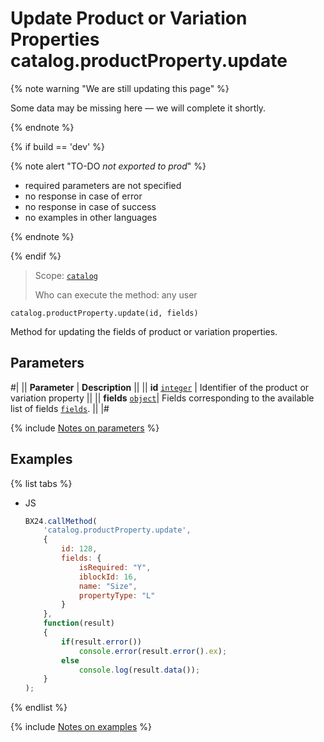 # Update Product or Variation Properties catalog.productProperty.update

{% note warning "We are still updating this page" %}

Some data may be missing here — we will complete it shortly.

{% endnote %}

{% if build == 'dev' %}

{% note alert "TO-DO _not exported to prod_" %}

- required parameters are not specified
- no response in case of error
- no response in case of success
- no examples in other languages
  
{% endnote %}

{% endif %}

> Scope: [`catalog`](../../scopes/permissions.md)
>
> Who can execute the method: any user

```http
catalog.productProperty.update(id, fields)
```

Method for updating the fields of product or variation properties.

## Parameters

#|
|| **Parameter** | **Description** ||
|| **id**
[`integer`](../../data-types.md) | Identifier of the product or variation property ||
|| **fields** 
[`object`](../../data-types.md)|  Fields corresponding to the available list of fields [`fields`](catalog-product-property-get-fields.md). ||
|#

{% include [Notes on parameters](../../../_includes/required.md) %}

## Examples

{% list tabs %}

- JS

    ```js
    BX24.callMethod(
        'catalog.productProperty.update',
        {
            id: 128,
            fields: {
                isRequired: "Y",
                iblockId: 16,
                name: "Size",
                propertyType: "L"
            }
        },
        function(result)
        {
            if(result.error())
                console.error(result.error().ex);
            else
                console.log(result.data());
        }
    );
    ```

{% endlist %}

{% include [Notes on examples](../../../_includes/examples.md) %}